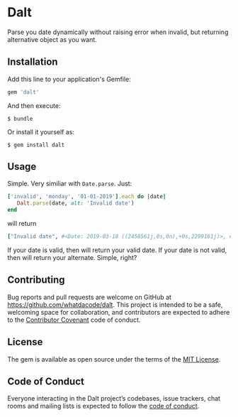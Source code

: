 # Dalt

Parse you date dynamically without raising error when invalid, but returning alternative object as you want.

## Installation

Add this line to your application's Gemfile:

```ruby
gem 'dalt'
```

And then execute:

    $ bundle

Or install it yourself as:

    $ gem install dalt

## Usage

Simple. Very similiar with `Date.parse`. Just:
```ruby
['invalid', 'monday', '01-01-2019'].each do |date|
   Dalt.parse(date, alt: 'Invalid date')
end
```
will return

```ruby
["Invalid date", #<Date: 2019-03-18 ((2458561j,0s,0n),+0s,2299161j)>, #<Date: 2019-01-01 ((2458485j,0s,0n),+0s,2299161j)>]
```

If your date is valid, then will return your valid date.
If your date is not valid, then will return your alternate.
Simple, right?

## Contributing

Bug reports and pull requests are welcome on GitHub at https://github.com/whatdacode/dalt. This project is intended to be a safe, welcoming space for collaboration, and contributors are expected to adhere to the [Contributor Covenant](http://contributor-covenant.org) code of conduct.

## License

The gem is available as open source under the terms of the [MIT License](https://opensource.org/licenses/MIT).

## Code of Conduct

Everyone interacting in the Dalt project’s codebases, issue trackers, chat rooms and mailing lists is expected to follow the [code of conduct](https://github.com/whatdacode/dalt/blob/master/CODE_OF_CONDUCT.md).
